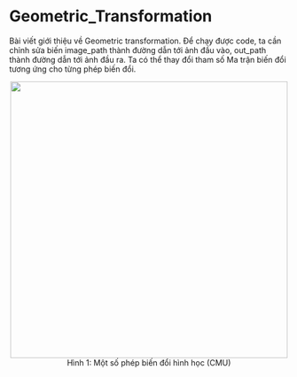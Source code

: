 # Geometric_Transformation
Bài viết giới thiệu về Geometric transformation.
Để chạy được code, ta cần chỉnh sửa biến image_path thành đường dẫn tới ảnh đầu vào, out_path thành đường dẫn tới ảnh đầu ra.
Ta có thể thay đổi tham số Ma trận biến đổi tương ứng cho từng phép biến đổi.
<p>
    <center><img src="https://scontent.fsgn4-1.fna.fbcdn.net/v/t1.0-9/74528893_2275467919411805_7772381734640812032_n.jpg?_nc_cat=100&_nc_oc=AQm5-gA9-OJBXH0WQuXJzO5n6DY9wC9rQUCAXQsO8XG7lGxoMzkjnzwpblp9rIV2IFs&_nc_ht=scontent.fsgn4-1.fna&oh=d586a46ea482438a0e92e65099ef90b0&oe=5E4F7C98"width=500></center>
<center> Hình 1: Một số phép biến đổi hình học (CMU)
</p>
